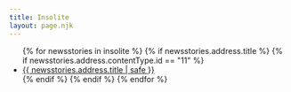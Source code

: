 ```yaml
---
title: Insolite
layout: page.njk
---
```


<ul>
{% for newsstories in insolite %}
{% if newsstories.address.title %}
{% if newsstories.address.contentType.id == "11" %} <!-- permet de valider que seuls les news-stories sont affichées (pour retirer les vidéos, audios, extrats, etc.) --><li><a href="/insolite/articles/{{ newsstories.address.title | slug }}/">{{ newsstories.address.title | safe }}</a></li>
{% endif %}
{% endif %}
{% endfor %}
</ul>